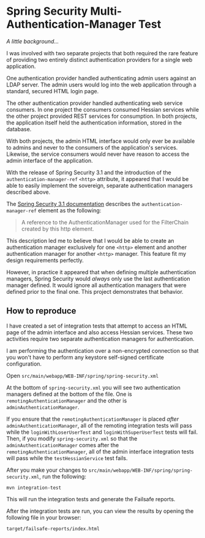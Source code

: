 Spring Security Multi-Authentication-Manager Test
=================================================

_A little background..._

I was involved with two separate projects that both required the rare feature of providing two entirely distinct
authentication providers for a single web application.

One authentication provider handled authenticating admin users against an LDAP server.  The admin users would log into
the web application through a standard, secured HTML login page.

The other authentication provider handled authenticating web service consumers.  In one project the consumers consumed
Hessian services while the other project provided REST services for consumption.  In both projects, the application
itself held the authentication information, stored in the database.

With both projects, the admin HTML interface would only ever be available to admins and never to the consumers of the
application's services.  Likewise, the service consumers would never have reason to access the admin interface of the
application.

With the release of Spring Security 3.1 and the introduction of the `authentication-manager-ref` `<http>` attribute, it
appeared that I would be able to easily implement the sovereign, separate authentication managers described above.

The [Spring Security 3.1 documentation](http://static.springsource.org/spring-security/site/docs/3.1.x/reference/springsecurity-single.html)
describes the `authentication-manager-ref` element as the following:

> A reference to the AuthenticationManager used for the FilterChain created by this http element.

This description led me to believe that I would be able to create an authentication manager exclusively for one `<http>`
element and another authentication manager for another `<http>` manager.  This feature fit my design requirements
perfectly.

However, in practice it appeared that when defining multiple authentication managers, Spring Security would *always*
only use the last authentication manager defined.  It would ignore all authentication managers that were defined prior
to the final one.  This project demonstrates that behavior.

How to reproduce
----------------

I have created a set of integration tests that attempt to access an HTML page of the admin interface and also access
Hessian services.  These two activities require two separate authentication managers for authentication.

I am performing the authentication over a non-encrypted connection so that you won't have to perform any keystore
self-signed certificate configuration.

Open `src/main/webapp/WEB-INF/spring/spring-security.xml`

At the bottom of `spring-security.xml` you will see two authentication managers defined at the bottom of the file.  One
is `remotingAuthenticationManager` and the other is `adminAuthenticationManager`.

If you ensure that the `remotingAuthenticationManager` is placed _after_ `adminAuthenticationManager`, all of the
remoting integration tests will pass while the `loginWithLoserUserTest` and `loginWithSuperUserTest` tests will fail.
Then, if you modify `spring-security.xml` so that the `adminAuthenticationManager` comes after the
`remotingAuthenticationManager`, all of the admin interface integration tests will pass while the `testHessianService`
test fails.

After you make your changes to `src/main/webapp/WEB-INF/spring/spring-security.xml`, run the following:

    mvn integration-test

This will run the integration tests and generate the Failsafe reports.

After the integration tests are run, you can view the results by opening the following file in your browser:

    target/failsafe-reports/index.html
